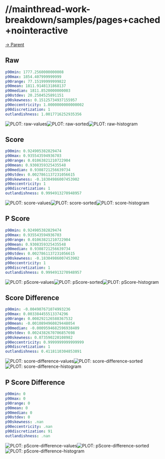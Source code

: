 
# //mainthread-work-breakdown/samples/pages+cached+nointeractive

[→ Parent](../..)


## Raw


```yaml
p90min: 1777.2560000000008
p90max: 1854.407999999999
p90range: 77.15199999999822
p90mean: 1811.9148131868137
p90median: 1811.8520000000003
p90stdev: 20.2504525891151
p90skewness: 0.15125734937155957
p90eccentricity: 1.0000000000000002
p90discretization: 1
outlandishness: 1.0017716252935356

```

![PLOT: raw-values](./raw/values.svg)![PLOT: raw-sorted](./raw/sorted.svg)![PLOT: raw-histogram](./raw/histogram.svg)
## Score


```yaml
p90min: 0.924905382829474
p90max: 0.935543594936703
p90range: 0.01063821210722904
p90mean: 0.9308359325435548
p90median: 0.9308721256639734
p90stdev: 0.0027861137231056615
p90skewness: -0.18304986007453902
p90eccentricity: 1
p90discretization: 1
outlandishness: 0.9994913270948957

```

![PLOT: score-values](./score/values.svg)![PLOT: score-sorted](./score/sorted.svg)![PLOT: score-histogram](./score/histogram.svg)
## P Score


```yaml
p90min: 0.924905382829474
p90max: 0.935543594936703
p90range: 0.01063821210722904
p90mean: 0.9308359325435548
p90median: 0.9308721256639734
p90stdev: 0.0027861137231056615
p90skewness: -0.18304986007453902
p90eccentricity: 1
p90discretization: 1
outlandishness: 0.9994913270948957

```

![PLOT: pScore-values](./pScore/values.svg)![PLOT: pScore-sorted](./pScore/sorted.svg)![PLOT: pScore-histogram](./pScore/histogram.svg)
## Score Difference


```yaml
p90min: -0.004907671074993236
p90max: 0.003384455513374296
p90range: 0.008292126588367532
p90mean: -0.0010894960829448054
p90median: -0.0009594682596938409
p90stdev: 0.0024382670706857698
p90skewness: 0.073590220108982
p90eccentricity: 0.9999999999999999
p90discretization: 1
outlandishness: 0.4118110304853891

```

![PLOT: score-difference-values](./score-difference/values.svg)![PLOT: score-difference-sorted](./score-difference/sorted.svg)![PLOT: score-difference-histogram](./score-difference/histogram.svg)
## P Score Difference


```yaml
p90min: 0
p90max: 0
p90range: 0
p90mean: 0
p90median: 0
p90stdev: 0
p90skewness: .nan
p90eccentricity: .nan
p90discretization: 91
outlandishness: .nan

```

![PLOT: pScore-difference-values](./pScore-difference/values.svg)![PLOT: pScore-difference-sorted](./pScore-difference/sorted.svg)![PLOT: pScore-difference-histogram](./pScore-difference/histogram.svg)